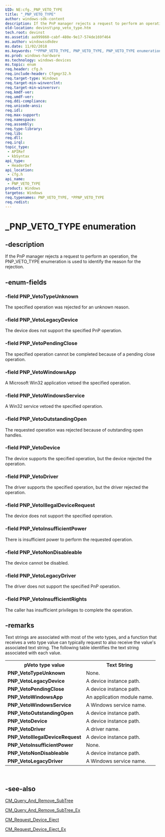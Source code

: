 ```yaml
---
UID: NE:cfg._PNP_VETO_TYPE
title: "_PNP_VETO_TYPE"
author: windows-sdk-content
description: If the PnP manager rejects a request to perform an operation, the PNP_VETO_TYPE enumeration is used to identify the reason for the rejection.
old-location: devinst\pnp_veto_type.htm
tech.root: devinst
ms.assetid: aa999860-cabf-480e-9e17-574de169f464
ms.author: windowssdkdev
ms.date: 11/02/2018
ms.keywords: "*PPNP_VETO_TYPE, PNP_VETO_TYPE, PNP_VETO_TYPE enumeration [Device and Driver Installation], PNP_VetoDevice, PNP_VetoDriver, PNP_VetoIllegalDeviceRequest, PNP_VetoInsufficientPower, PNP_VetoInsufficientRights, PNP_VetoLegacyDevice, PNP_VetoLegacyDriver, PNP_VetoNonDisableable, PNP_VetoOutstandingOpen, PNP_VetoPendingClose, PNP_VetoTypeUnknown, PNP_VetoWindowsApp, PNP_VetoWindowsService, PPNP_VETO_TYPE, PPNP_VETO_TYPE enumeration pointer [Device and Driver Installation], _PNP_VETO_TYPE, cfg/PNP_VETO_TYPE, cfg/PNP_VetoDevice, cfg/PNP_VetoDriver, cfg/PNP_VetoIllegalDeviceRequest, cfg/PNP_VetoInsufficientPower, cfg/PNP_VetoInsufficientRights, cfg/PNP_VetoLegacyDevice, cfg/PNP_VetoLegacyDriver, cfg/PNP_VetoNonDisableable, cfg/PNP_VetoOutstandingOpen, cfg/PNP_VetoPendingClose, cfg/PNP_VetoTypeUnknown, cfg/PNP_VetoWindowsApp, cfg/PNP_VetoWindowsService, cfg/PPNP_VETO_TYPE, cfgmgrenum_8b47c6f6-4b36-472b-8389-11391558c252.xml, devinst.pnp_veto_type"
ms.prod: windows-hardware
ms.technology: windows-devices
ms.topic: enum
req.header: cfg.h
req.include-header: Cfgmgr32.h
req.target-type: Windows
req.target-min-winverclnt: 
req.target-min-winversvr: 
req.kmdf-ver: 
req.umdf-ver: 
req.ddi-compliance: 
req.unicode-ansi: 
req.idl: 
req.max-support: 
req.namespace: 
req.assembly: 
req.type-library: 
req.lib: 
req.dll: 
req.irql: 
topic_type:
 - APIRef
 - kbSyntax
api_type:
 - HeaderDef
api_location:
 - cfg.h
api_name:
 - PNP_VETO_TYPE
product: Windows
targetos: Windows
req.typenames: PNP_VETO_TYPE, *PPNP_VETO_TYPE
req.redist: 
---
```


# _PNP_VETO_TYPE enumeration


## -description


If the PnP manager rejects a request to perform an operation, the PNP_VETO_TYPE enumeration is used to identify the reason for the rejection.


## -enum-fields




### -field PNP_VetoTypeUnknown

The specified operation was rejected for an unknown reason.


### -field PNP_VetoLegacyDevice

The device does not support the specified PnP operation.


### -field PNP_VetoPendingClose

The specified operation cannot be completed because of a pending close operation.


### -field PNP_VetoWindowsApp

A Microsoft Win32 application vetoed the specified operation.


### -field PNP_VetoWindowsService

A Win32 service vetoed the specified operation.


### -field PNP_VetoOutstandingOpen

The requested operation was rejected because of outstanding open handles.


### -field PNP_VetoDevice

The device supports the specified operation, but the device rejected the operation.


### -field PNP_VetoDriver

The driver supports the specified operation, but the driver rejected the operation.


### -field PNP_VetoIllegalDeviceRequest

The device does not support the specified operation.


### -field PNP_VetoInsufficientPower

There is insufficient power to perform the requested operation.


### -field PNP_VetoNonDisableable

The device cannot be disabled.


### -field PNP_VetoLegacyDriver

The driver does not support the specified PnP operation.


### -field PNP_VetoInsufficientRights

The caller has insufficient privileges to complete the operation.


## -remarks



Text strings are associated with most of the veto types, and a function that receives a veto type value can typically request to also receive the value's associated text string. The following table identifies the text string associated with each value.

<table>
<tr>
<th>pVeto type value</th>
<th>Text String</th>
</tr>
<tr>
<td>
<b>PNP_VetoTypeUnknown</b>

</td>
<td>
None.

</td>
</tr>
<tr>
<td>
<b>PNP_VetoLegacyDevice
       </b>

</td>
<td>
A device instance path.

</td>
</tr>
<tr>
<td>
<b>PNP_VetoPendingClose
       </b>

</td>
<td>
A device instance path.

</td>
</tr>
<tr>
<td>
<b>PNP_VetoWindowsApp</b>

</td>
<td>
An application module name.

</td>
</tr>
<tr>
<td>
<b>PNP_VetoWindowsService
       </b>

</td>
<td>
A Windows service name.

</td>
</tr>
<tr>
<td>
<b>PNP_VetoOutstandingOpen
       </b>

</td>
<td>
A device instance path.

</td>
</tr>
<tr>
<td>
<b>PNP_VetoDevice
       </b>

</td>
<td>
A device instance path.

</td>
</tr>
<tr>
<td>
<b>PNP_VetoDriver
       </b>

</td>
<td>
A driver name.

</td>
</tr>
<tr>
<td>
<b>PNP_VetoIllegalDeviceRequest</b>

</td>
<td>
A device instance path.

</td>
</tr>
<tr>
<td>
<b>PNP_VetoInsufficientPower
       </b>

</td>
<td>
None.

</td>
</tr>
<tr>
<td>
<b>PNP_VetoNonDisableable</b>

</td>
<td>
A device instance path.

</td>
</tr>
<tr>
<td>
<b>PNP_VetoLegacyDriver
       </b>

</td>
<td>
A Windows service name.

</td>
</tr>
</table>
 




## -see-also




<a href="https://msdn.microsoft.com/0a80cddd-d5be-42cb-ba11-0a3292b973a3">CM_Query_And_Remove_SubTree</a>



<a href="https://msdn.microsoft.com/c8a3af37-0886-4187-9cdb-49616bcb04a9">CM_Query_And_Remove_SubTree_Ex</a>



<a href="https://msdn.microsoft.com/a73317c8-52e4-4f2c-855c-94259dc77846">CM_Request_Device_Eject</a>



<a href="https://msdn.microsoft.com/80285999-7bcb-4a11-8047-f64cd52cf95a">CM_Request_Device_Eject_Ex</a>
 

 

